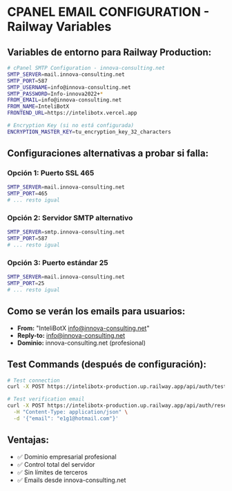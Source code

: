 # CPANEL EMAIL CONFIGURATION - Railway Variables

## Variables de entorno para Railway Production:

```bash
# cPanel SMTP Configuration - innova-consulting.net
SMTP_SERVER=mail.innova-consulting.net
SMTP_PORT=587
SMTP_USERNAME=info@innova-consulting.net
SMTP_PASSWORD=Info-innova2022+*
FROM_EMAIL=info@innova-consulting.net
FROM_NAME=InteliBotX
FRONTEND_URL=https://intelibotx.vercel.app

# Encryption Key (si no está configurada)
ENCRYPTION_MASTER_KEY=tu_encryption_key_32_characters
```

## Configuraciones alternativas a probar si falla:

### Opción 1: Puerto SSL 465
```bash
SMTP_SERVER=mail.innova-consulting.net
SMTP_PORT=465
# ... resto igual
```

### Opción 2: Servidor SMTP alternativo
```bash
SMTP_SERVER=smtp.innova-consulting.net
SMTP_PORT=587
# ... resto igual
```

### Opción 3: Puerto estándar 25
```bash
SMTP_SERVER=mail.innova-consulting.net
SMTP_PORT=25
# ... resto igual
```

## Como se verán los emails para usuarios:

- **From:** "InteliBotX <info@innova-consulting.net>"
- **Reply-to:** info@innova-consulting.net
- **Dominio:** innova-consulting.net (profesional)

## Test Commands (después de configuración):

```bash
# Test connection
curl -X POST https://intelibotx-production.up.railway.app/api/auth/test-email-connection

# Test verification email
curl -X POST https://intelibotx-production.up.railway.app/api/auth/resend-verification \
  -H "Content-Type: application/json" \
  -d '{"email": "e1g1@hotmail.com"}'
```

## Ventajas:

- ✅ Dominio empresarial profesional
- ✅ Control total del servidor
- ✅ Sin límites de terceros
- ✅ Emails desde innova-consulting.net